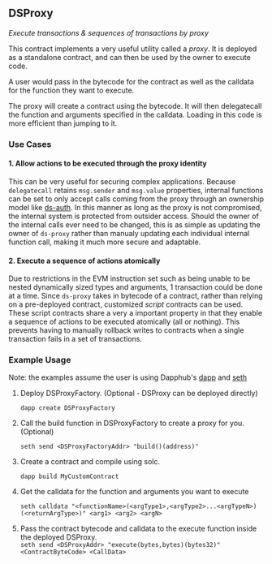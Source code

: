 <h2>DSProxy
  <small class="text-muted">
    <a href="https://github.com/dapphub/ds-proxy"><span class="fa fa-github"></span></a>
  </small>
</h2>

_Execute transactions & sequences of transactions by proxy_

This contract implements a very useful utility called a _proxy_. It is deployed 
as a standalone contract, and can then be used by the owner to execute code.

A user would pass in the bytecode for the contract as well as the calldata for 
the function they want to execute.

The proxy will create a contract using the bytecode. It will then delegatecall 
the function and arguments specified in the calldata. Loading in this code is 
more efficient than jumping to it.

### Use Cases

#### 1. Allow actions to be executed through the proxy identity

This can be very useful for securing complex applications. Because `delegatecall` 
retains `msg.sender` and `msg.value` properties, internal functions can be set 
to only accept calls coming from the proxy through an ownership model like 
[ds-auth](https://dapp.tools/dappsys/ds-auth.html). In this manner as long as 
the proxy is not compromised, the internal system is protected from outsider 
access. Should the owner of the internal calls ever need to be changed, this is 
as simple as updating the owner of `ds-proxy` rather than manualy updating each 
individual internal function call, making it much more secure and adaptable.

#### 2. Execute a sequence of actions atomically

Due to restrictions in the EVM instruction set such as being unable to be nested 
dynamically sized types and arguments, 1 transaction could be done at a time. 
Since `ds-proxy` takes in bytecode of a contract, rather than relying on a 
pre-deployed contract, customized _script_ contracts can be used. These script 
contracts share a very a important property in that they enable a sequence of 
actions to be executed atomically (all or nothing). This prevents having to 
manually rollback writes to contracts when a single transaction fails in a set 
of transactions.

### Example Usage

Note: the examples assume the user is using Dapphub's [dapp](https://dapp.tools/dapp/) 
and [seth](https://dapp.tools/seth/) 

1. Deploy DSProxyFactory. (Optional - DSProxy can be deployed directly)    

   `dapp create DSProxyFactory`     

2. Call the build function in DSProxyFactory to create a proxy for you. (Optional)    

   `seth send <DSProxyFactoryAddr> "build()(address)"`    

3. Create a contract and compile using solc.    

   `dapp build MyCustomContract`    

3. Get the calldata for the function and arguments you want to execute     

   `seth calldata "<functionName>(<argType1>,<argType2>...<argTypeN>)(<returnArgType>)" <arg1> <arg2> <argN>`

4. Pass the contract bytecode and calldata to the execute function inside the deployed DSProxy.    
   `seth send <DSProxyAddr> "execute(bytes,bytes)(bytes32)" <ContractByteCode> <CallData>`
